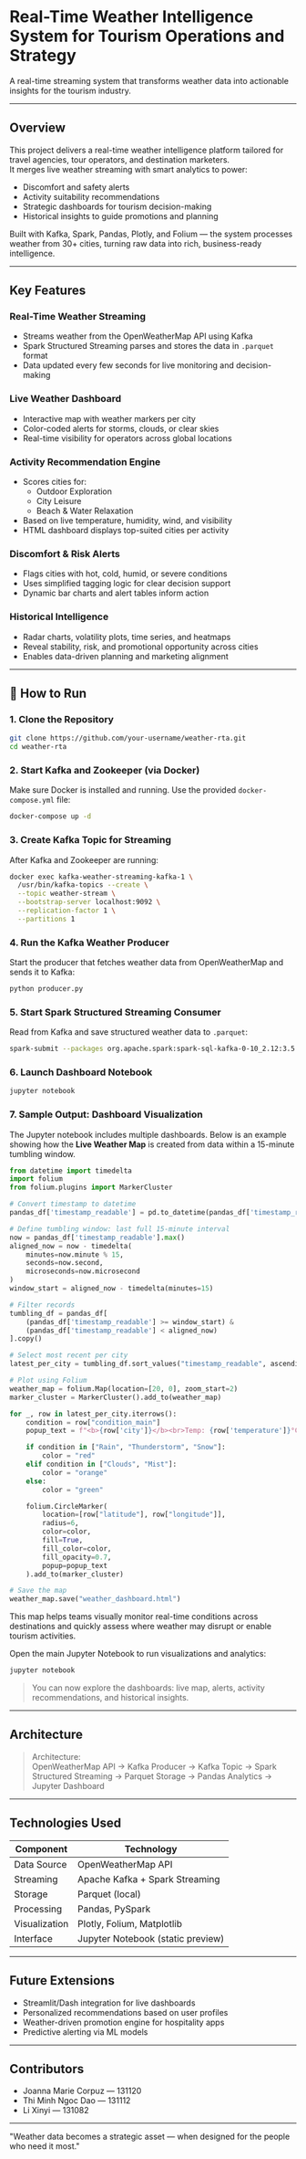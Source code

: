 # Real-Time Weather Intelligence System for Tourism Operations and Strategy

A real-time streaming system that transforms weather data into actionable insights for the tourism industry.

---

## Overview

This project delivers a real-time weather intelligence platform tailored for travel agencies, tour operators, and destination marketers.  
It merges live weather streaming with smart analytics to power:

- Discomfort and safety alerts  
- Activity suitability recommendations  
- Strategic dashboards for tourism decision-making  
- Historical insights to guide promotions and planning

Built with Kafka, Spark, Pandas, Plotly, and Folium — the system processes weather from 30+ cities, turning raw data into rich, business-ready intelligence.

---

## Key Features

### Real-Time Weather Streaming  
- Streams weather from the OpenWeatherMap API using Kafka  
- Spark Structured Streaming parses and stores the data in `.parquet` format  
- Data updated every few seconds for live monitoring and decision-making

### Live Weather Dashboard  
- Interactive map with weather markers per city  
- Color-coded alerts for storms, clouds, or clear skies  
- Real-time visibility for operators across global locations

### Activity Recommendation Engine  
- Scores cities for:
  - Outdoor Exploration  
  - City Leisure  
  - Beach & Water Relaxation  
- Based on live temperature, humidity, wind, and visibility  
- HTML dashboard displays top-suited cities per activity

### Discomfort & Risk Alerts  
- Flags cities with hot, cold, humid, or severe conditions  
- Uses simplified tagging logic for clear decision support  
- Dynamic bar charts and alert tables inform action

### Historical Intelligence  
- Radar charts, volatility plots, time series, and heatmaps  
- Reveal stability, risk, and promotional opportunity across cities  
- Enables data-driven planning and marketing alignment

---

## 🚀 How to Run

### 1. Clone the Repository
```bash
git clone https://github.com/your-username/weather-rta.git
cd weather-rta
```

### 2. Start Kafka and Zookeeper (via Docker)
Make sure Docker is installed and running. Use the provided `docker-compose.yml` file:
```bash
docker-compose up -d
```

### 3. Create Kafka Topic for Streaming
After Kafka and Zookeeper are running:
```bash
docker exec kafka-weather-streaming-kafka-1 \
  /usr/bin/kafka-topics --create \
  --topic weather-stream \
  --bootstrap-server localhost:9092 \
  --replication-factor 1 \
  --partitions 1
```

### 4. Run the Kafka Weather Producer
Start the producer that fetches weather data from OpenWeatherMap and sends it to Kafka:
```bash
python producer.py
```

### 5. Start Spark Structured Streaming Consumer
Read from Kafka and save structured weather data to `.parquet`:
```bash
spark-submit --packages org.apache.spark:spark-sql-kafka-0-10_2.12:3.5.0 consumer.py
```

### 6. Launch Dashboard Notebook
```bash
jupyter notebook
```


### 7. Sample Output: Dashboard Visualization

The Jupyter notebook includes multiple dashboards. Below is an example showing how the **Live Weather Map** is created from data within a 15-minute tumbling window.

```python
from datetime import timedelta
import folium
from folium.plugins import MarkerCluster

# Convert timestamp to datetime
pandas_df['timestamp_readable'] = pd.to_datetime(pandas_df['timestamp_readable'])

# Define tumbling window: last full 15-minute interval
now = pandas_df['timestamp_readable'].max()
aligned_now = now - timedelta(
    minutes=now.minute % 15,
    seconds=now.second,
    microseconds=now.microsecond
)
window_start = aligned_now - timedelta(minutes=15)

# Filter records
tumbling_df = pandas_df[
    (pandas_df['timestamp_readable'] >= window_start) &
    (pandas_df['timestamp_readable'] < aligned_now)
].copy()

# Select most recent per city
latest_per_city = tumbling_df.sort_values("timestamp_readable", ascending=False).drop_duplicates("city")

# Plot using Folium
weather_map = folium.Map(location=[20, 0], zoom_start=2)
marker_cluster = MarkerCluster().add_to(weather_map)

for _, row in latest_per_city.iterrows():
    condition = row["condition_main"]
    popup_text = f"<b>{row['city']}</b><br>Temp: {row['temperature']}°C<br>Weather: {row['condition_desc']}"

    if condition in ["Rain", "Thunderstorm", "Snow"]:
        color = "red"
    elif condition in ["Clouds", "Mist"]:
        color = "orange"
    else:
        color = "green"

    folium.CircleMarker(
        location=[row["latitude"], row["longitude"]],
        radius=6,
        color=color,
        fill=True,
        fill_color=color,
        fill_opacity=0.7,
        popup=popup_text
    ).add_to(marker_cluster)

# Save the map
weather_map.save("weather_dashboard.html")
```

This map helps teams visually monitor real-time conditions across destinations and quickly assess where weather may disrupt or enable tourism activities.

Open the main Jupyter Notebook to run visualizations and analytics:
```bash
jupyter notebook
```

> You can now explore the dashboards: live map, alerts, activity recommendations, and historical insights.
---

## Architecture

> Architecture:  
> OpenWeatherMap API → Kafka Producer → Kafka Topic → Spark Structured Streaming → Parquet Storage → Pandas Analytics → Jupyter Dashboard

---

## Technologies Used

| Component         | Technology                    |
|------------------|-------------------------------|
| Data Source       | OpenWeatherMap API            |
| Streaming         | Apache Kafka + Spark Streaming|
| Storage           | Parquet (local)               |
| Processing        | Pandas, PySpark               |
| Visualization     | Plotly, Folium, Matplotlib    |
| Interface         | Jupyter Notebook (static preview) |

---

## Future Extensions

- Streamlit/Dash integration for live dashboards  
- Personalized recommendations based on user profiles  
- Weather-driven promotion engine for hospitality apps  
- Predictive alerting via ML models

---

## Contributors

- Joanna Marie Corpuz — 131120  
- Thi Minh Ngoc Dao — 131112  
- Li Xinyi — 131082  

---

"Weather data becomes a strategic asset — when designed for the people who need it most."